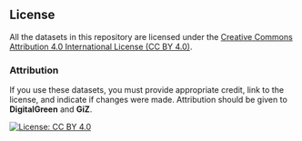 ## License

All the datasets in this repository are licensed under the [Creative Commons Attribution 4.0 International License (CC BY 4.0)](http://creativecommons.org/licenses/by/4.0/).

### Attribution

If you use these datasets, you must provide appropriate credit, link to the license, and indicate if changes were made. Attribution should be given to **DigitalGreen** and **GiZ**.

[![License: CC BY 4.0](https://img.shields.io/badge/License-CC%20BY%204.0-lightgrey.svg)](http://creativecommons.org/licenses/by/4.0/)

